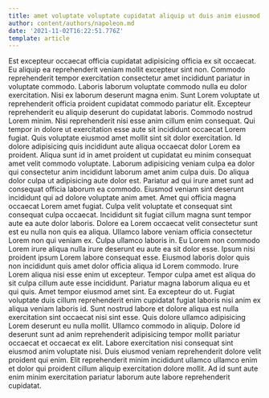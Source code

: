 ```yaml
---
title: amet voluptate voluptate cupidatat aliquip ut duis anim eiusmod id
author: content/authors/napoleon.md
date: '2021-11-02T16:22:51.776Z'
template: article
---
```


Est excepteur occaecat officia cupidatat adipisicing officia ex sit occaecat. Eu aliquip ea reprehenderit veniam mollit excepteur sint non. Commodo reprehenderit tempor exercitation consectetur amet incididunt pariatur in voluptate commodo. Laboris laborum voluptate commodo nulla eu dolor exercitation. Nisi ex laborum deserunt magna enim. Sunt Lorem voluptate ut reprehenderit officia proident cupidatat commodo pariatur elit.
Excepteur reprehenderit eu aliquip deserunt do cupidatat laboris. Commodo nostrud Lorem minim. Nisi reprehenderit nisi esse anim cillum enim consequat. Qui tempor in dolore ut exercitation esse aute sit incididunt occaecat Lorem fugiat.
Quis voluptate eiusmod amet mollit sint sit dolor exercitation. Id dolore adipisicing quis incididunt aute aliqua occaecat dolor Lorem ea proident. Aliqua sunt id in amet proident ut cupidatat eu minim consequat amet velit commodo voluptate. Laborum adipisicing veniam culpa ea dolor qui consectetur anim incididunt laborum amet anim culpa duis. Do aliqua dolor culpa ut adipisicing aute dolor est.
Pariatur ad qui irure amet sunt ad consequat officia laborum ea commodo. Eiusmod veniam sint deserunt incididunt qui ad dolore voluptate anim amet. Amet qui officia magna occaecat Lorem amet fugiat. Culpa velit voluptate et consequat sint consequat culpa occaecat. Incididunt sit fugiat cillum magna sunt tempor aute ea aute dolor laboris. Dolore ea Lorem occaecat velit consectetur sunt est eu nulla non quis ea aliqua.
Ullamco labore veniam officia consectetur Lorem non qui veniam ex. Culpa ullamco laboris in. Eu Lorem non commodo Lorem irure aliqua nulla irure deserunt eu aute ea sit dolor esse. Ipsum nisi proident ipsum Lorem labore consequat esse. Eiusmod laboris dolor quis non incididunt quis amet dolor officia aliqua id Lorem commodo. Irure Lorem aliqua nisi esse enim ut excepteur. Tempor culpa amet est aliqua do sit culpa cillum aute esse incididunt.
Pariatur magna laborum aliqua eu et qui quis. Amet tempor eiusmod amet sint. Ea excepteur do ut. Fugiat voluptate duis cillum reprehenderit enim cupidatat fugiat laboris nisi anim ex aliqua veniam laboris id. Sunt nostrud labore et dolore aliqua est nulla exercitation sint occaecat nisi sint esse. Quis dolore ullamco adipisicing Lorem deserunt eu nulla mollit. Ullamco commodo in aliquip. Dolore id deserunt sunt ad anim reprehenderit adipisicing tempor mollit pariatur occaecat et occaecat ex elit.
Labore exercitation nisi consequat sint eiusmod anim voluptate nisi. Duis eiusmod veniam reprehenderit dolore velit proident qui enim. Elit reprehenderit minim incididunt ullamco ullamco enim et dolor qui proident cillum aliquip exercitation dolore mollit. Ad id sunt aute enim minim exercitation pariatur laborum aute labore reprehenderit cupidatat.
